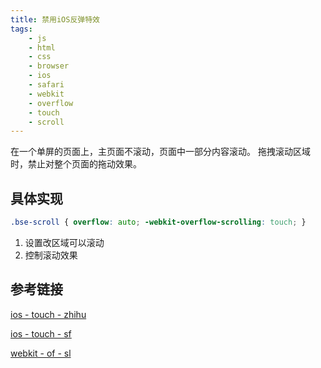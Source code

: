 ```yaml
---
title: 禁用iOS反弹特效
tags: 
    - js
    - html
    - css
    - browser
    - ios
    - safari
    - webkit
    - overflow
    - touch
    - scroll
---
```


在一个单屏的页面上，主页面不滚动，页面中一部分内容滚动。
拖拽滚动区域时，禁止对整个页面的拖动效果。

## 具体实现


```css
.bse-scroll { overflow: auto; -webkit-overflow-scrolling: touch; }
```

1. 设置改区域可以滚动
2. 控制滚动效果

## 参考链接

[ios - touch - zhihu](https://www.zhihu.com/question/22256539)

[ios - touch - sf](https://segmentfault.com/q/1010000000769444)

[webkit - of - sl](https://www.cnblogs.com/xiahj/p/8036419.html)